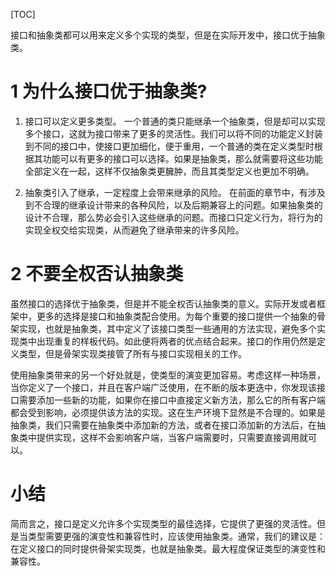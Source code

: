 [TOC]

接口和抽象类都可以用来定义多个实现的类型，但是在实际开发中，接口优于抽象类。

# 1 为什么接口优于抽象类?

1. 接口可以定义更多类型。
   一个普通的类只能继承一个抽象类，但是却可以实现多个接口，这就为接口带来了更多的灵活性。我们可以将不同的功能定义封装到不同的接口中，使接口更加细化，便于重用，一个普通的类在定义类型时根据其功能可以有更多的接口可以选择。如果是抽象类，那么就需要将这些功能全部定义在一起，这样不仅抽象类更臃肿，而且其类型定义也更加不明确。

2. 抽象类引入了继承，一定程度上会带来继承的风险。
   在前面的章节中，有涉及到不合理的继承设计带来的各种风险，以及后期兼容上的问题。如果抽象类的设计不合理，那么势必会引入这些继承的问题。而接口只定义行为，将行为的实现全权交给实现类，从而避免了继承带来的许多风险。



# 2 不要全权否认抽象类


虽然接口的选择优于抽象类，但是并不能全权否认抽象类的意义。实际开发或者框架中，更多的选择是接口和抽象类配合使用。为每个重要的接口提供一个抽象的骨架实现，也就是抽象类，其中定义了该接口类型一些通用的方法实现，避免多个实现类中出现重复的样板代码。如此便将两者的优点结合起来。接口的作用仍然是定义类型，但是骨架实现类接管了所有与接口实现相关的工作。

使用抽象类带来的另一个好处就是，使类型的演变更加容易。考虑这样一种场景，当你定义了一个接口，并且在客户端广泛使用，在不断的版本更迭中，你发现该接口需要添加一些新的功能，如果你在接口中直接定义新方法，那么它的所有客户端都会受到影响，必须提供该方法的实现。这在生产环境下显然是不合理的。如果是抽象类，我们只需要在抽象类中添加新的方法，或者在接口添加新的方法后，在抽象类中提供实现，这样不会影响客户端，当客户端需要时，只需要直接调用就可以。



# 小结


简而言之，接口是定义允许多个实现类型的最佳选择，它提供了更强的灵活性。但是当类型需要更强的演变性和兼容性时，应该使用抽象类。通常，我们的建议是：在定义接口的同时提供骨架实现类，也就是抽象类。最大程度保证类型的演变性和兼容性。